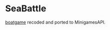 SeaBattle
=========

[boatgame](https://github.com/instance01/boatgame) recoded and ported to MinigamesAPI.
